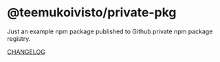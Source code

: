 # @teemukoivisto/private-pkg

Just an example npm package published to Github private npm package registry.

[CHANGELOG](https://github.com/TeemuKoivisto/sveltekit-monorepo-template/blob/master/packages/private-pkg/CHANGELOG.md)
